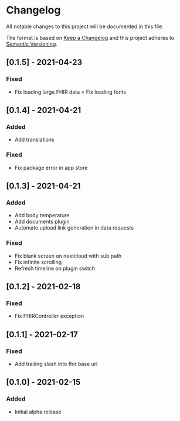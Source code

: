 # Changelog
All notable changes to this project will be documented in this file.

The format is based on [Keep a Changelog](http://keepachangelog.com/en/1.0.0/)
and this project adheres to [Semantic Versioning](http://semver.org/spec/v2.0.0.html).

## [0.1.5] - 2021-04-23
### Fixed
- Fix loading large FHIR data
= Fix loading fonts

## [0.1.4] - 2021-04-21
### Added
- Add translations

### Fixed
- Fix package error in app store

## [0.1.3] - 2021-04-21
### Added
- Add body temperature
- Add documents plugin
- Automate upload link generation in data requests

### Fixed
- Fix blank screen on nextcloud with sub path
- Fix infinite scrolling
- Refresh timeline on plugin switch

## [0.1.2] - 2021-02-18
### Fixed
- Fix FHIRController exception

## [0.1.1] - 2021-02-17
### Fixed
- Add trailing slash into fhir base url

## [0.1.0] - 2021-02-15
### Added
- Initial alpha release
